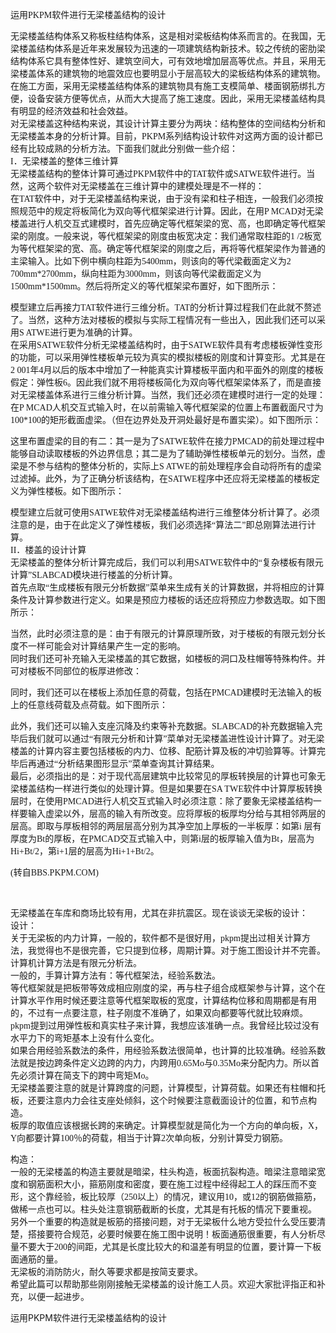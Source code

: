 <P><FONT face=Verdana>运用PKPM软件进行无梁楼盖结构的设计 </FONT></P>
<P><FONT face=Verdana>无梁楼盖结构体系又称板柱结构体系，这是相对梁板结构体系而言的。在我国，无梁楼盖结构体系是近年来发展较为迅速的一项建筑结构新技术。较之传统的密肋梁结构体系它具有整体性好、建筑空间大，可有效地增加层高等优点。并且，采用无梁楼盖体系的建筑物的地震效应也要明显小于层高较大的梁板结构体系的建筑物。在施工方面，采用无梁楼盖结构体系的建筑物具有施工支模简单、楼面钢筋绑扎方便，设备安装方便等优点，从而大大提高了施工速度。因此，采用无梁楼盖结构具有明显的经济效益和社会效益。 <BR>对无梁楼盖这种结构来说，其设计计算主要分为两块：结构整体的空间结构分析和无梁楼盖本身的分析计算。目前，PKPM系列结构设计软件对这两方面的设计都已经有比较成熟的分析方法。下面我们就此分别做一些介绍： <BR>I．无梁楼盖的整体三维计算 <BR>无梁楼盖结构的整体计算可通过PKPM软件中的TAT软件或SATWE软件进行。当然，这两个软件对无梁楼盖在三维计算中的建模处理是不一样的： <BR>在TAT软件中，对于无梁楼盖结构来说，由于没有梁和柱子相连，一般我们必须按照规范中的规定将板简化为双向等代框架梁进行计算。因此，在用P MCAD对无梁楼盖进行人机交互式建模时，首先应确定等代框架梁的宽、高，也即确定等代框架梁的刚度。一般来说，等代框架梁的刚度由板宽决定：我们通常取柱距的1 /2板宽为等代框架梁的宽、高。确定等代框架梁的刚度之后，再将等代框架梁作为普通的主梁输入。比如下例中横向柱距为5400mm，则该向的等代梁截面定义为2 700mm*2700mm，纵向柱距为3000mm，则该向等代梁截面定义为1500mm*1500mm。然后将所定义的等代框架梁布置好，如下图所示： </FONT></P>
<P><FONT face=Verdana>模型建立后再接力TAT软件进行三维分析。TAT的分析计算过程我们在此就不赘述了。当然，这种方法对楼板的模拟与实际工程情况有一些出入，因此我们还可以采用S ATWE进行更为准确的计算。 <BR>在采用SATWE软件分析无梁楼盖结构时，由于SATWE软件具有考虑楼板弹性变形的功能，可以采用弹性楼板单元较为真实的模拟楼板的刚度和计算变形。尤其是在2 001年4月以后的版本中增加了一种能真实计算楼板平面内和平面外的刚度的楼板假定：弹性板6。因此我们就不用将楼板简化为双向等代框架梁体系了，而是直接对无梁楼盖体系进行三维分析计算。当然，我们还必须在建模时进行一定的处理：在P MCAD人机交互式输入时，在以前需输入等代框架梁的位置上布置截面尺寸为100*100的矩形截面虚梁。（但在边界处及开洞处最好是布置实梁）。如下图所示： </FONT></P>
<P><FONT face=Verdana>这里布置虚梁的目的有二：其一是为了SATWE软件在接力PMCAD的前处理过程中能够自动读取楼板的外边界信息；其二是为了辅助弹性楼板单元的划分。当然，虚梁是不参与结构的整体分析的，实际上S ATWE的前处理程序会自动将所有的虚梁过滤掉。此外，为了正确分析该结构，在SATWE程序中还应将无梁楼盖的楼板定义为弹性楼板。如下图所示： </FONT></P>
<P><FONT face=Verdana>模型建立后就可使用SATWE软件对无梁楼盖结构进行三维整体分析计算了。必须注意的是，由于在此定义了弹性楼板，我们必须选择“算法二”即总刚算法进行计算。 <BR>II．楼盖的设计计算 <BR>无梁楼盖的整体分析计算完成后，我们可以利用SATWE软件中的“复杂楼板有限元计算”SLABCAD模块进行楼盖的分析计算。 <BR>首先点取“生成楼板有限元分析数据”菜单来生成有关的计算数据，并将相应的计算条件及计算参数进行定义。如果是预应力楼板的话还应将预应力参数选取。如下图所示： </FONT></P>
<P><FONT face=Verdana>当然，此时必须注意的是：由于有限元的计算原理所致，对于楼板的有限元划分长度不一样可能会对计算结果产生一定的影响。 <BR>同时我们还可补充输入无梁楼盖的其它数据，如楼板的洞口及柱帽等特殊构件。并可对楼板不同部位的板厚进修改： </FONT></P>
<P><FONT face=Verdana>同时，我们还可以在楼板上添加任意的荷载，包括在PMCAD建模时无法输入的板上的任意线荷载及点荷载。如下图所示： </FONT></P>
<P><FONT face=Verdana>此外，我们还可以输入支座沉降及约束等补充数据。SLABCAD的补充数据输入完毕后我们就可以通过“有限元分析和计算”菜单对无梁楼盖进性设计计算了。对无梁楼盖的计算内容主要包括楼板的内力、位移、配筋计算及板的冲切验算等。计算完毕后再通过“分析结果图形显示”菜单查询其计算结果。 <BR>最后，必须指出的是：对于现代高层建筑中比较常见的厚板转换层的计算也可象无梁楼盖结构一样进行类似的处理计算。但是如果要在SA TWE软件中计算厚板转换层时，在使用PMCAD进行人机交互式输入时必须注意：除了要象无梁楼盖结构一样要输入虚梁以外，层高的输入有所改变。应将厚板的板厚均分给与其相邻两层的层高。即取与厚板相邻的两层层高分别为其净空加上厚板的一半板厚：如第i 层有厚度为Bt的厚板，在PMCAD交互式输入中，则第i层的板厚输入值为Bt，层高为Hi+Bt/2，第i+1层的层高为Hi+1+Bt/2。 </FONT></P>
<P><FONT face=Verdana>(转自BBS.PKPM.COM) </FONT></P>
<P><FONT face=Verdana></FONT>&nbsp;</P>
<P><FONT face=Verdana>无梁楼盖在车库和商场比较有用，尤其在非抗震区。现在谈谈无梁板的设计： <BR>设计： <BR>关于无梁板的内力计算，一般的，软件都不是很好用，pkpm提出过相关计算方法，我觉得也不是很完善，它只提到位移，周期计算。对于施工图设计并不完善。计算机计算方法是有限元分析法。 <BR>一般的，手算计算方法有：等代框架法，经验系数法。 <BR>等代框架就是把板带等效成相应刚度的梁，再与柱子组合成框架参与计算，这个在计算水平作用时候还要注意等代框架取板的宽度，计算结构位移和周期都是有用的，不过有一点要注意，柱子刚度不准确了，如果双向都要等代就比较麻烦。pkpm提到过用弹性板和真实柱子来计算，我想应该准确一点。我曾经比较过没有水平力下的弯矩基本上没有什么变化。 <BR>如果合用经验系数法的条件，用经验系数法很简单，也计算的比较准确。经验系数法就是按边跨条件定义边跨的内力，内跨用0.65Mo与0.35Mo来分配内力。所以首先必须计算在简支下的跨中弯矩Mo。 <BR>无梁楼盖要注意的就是计算跨度的问题，计算模型，计算荷载。如果还有柱帽和托板，还要注意内力会往支座处倾斜，这个时候要注意截面设计的位置，和节点构造。 <BR>板厚的取值应该根据长跨的来确定。计算模型就是简化为一个方向的单向板，X，Y向都要计算100％的荷载，相当于计算2次单向板，分别计算受力钢筋。 </FONT></P>
<P><FONT face=Verdana>构造： <BR>一般的无梁楼盖的构造主要就是暗梁，柱头构造，板面抗裂构造。暗梁注意暗梁宽度和钢筋面积大小，箍筋刚度和密度，要在施工过程中经得起工人的踩压而不变形，这个靠经验，板比较厚（250以上）的情况，建议用10，或12的钢筋做箍筋，做稀一点也可以。柱头处注意钢筋截断的长度，尤其是有托板的情况下要重视。 <BR>另外一个重要的构造就是板筋的搭接问题，对于无梁板什么地方受拉什么受压要清楚，搭接要符合规范，必要时候要在施工图中说明！板面通筋很重要，有人分析尽量不要大于200的间距，尤其是长度比较大的和温差有明显的位置，要计算一下板面通筋的量。 <BR>无梁板的消防防火，耐久等要求都是按简支要求。 <BR>希望此篇可以帮助那些刚刚接触无梁楼盖的设计施工人员。欢迎大家批评指正和补充，以便一起进步。 </FONT></P>运用PKPM软件进行无梁楼盖结构的设计